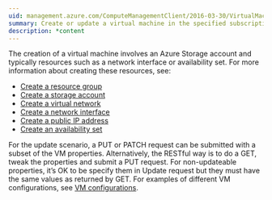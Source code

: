 ```yaml
---
uid: management.azure.com/ComputeManagementClient/2016-03-30/VirtualMachines_CreateOrUpdate
summary: Create or update a virtual machine in the specified subscription.
description: *content
---
```


The creation of a virtual machine involves an Azure Storage account and typically resources such as a network interface or availability set. For more information about creating these resources, see:

- [Create a resource group](../resources/resourcegroups#ResourceGroups_CreateOrUpdate)
- [Create a storage account](../storage/storageaccounts#StorageAccounts_Create)
- [Create a virtual network](../network/virtualnetworks#VirtualNetworks_CreateOrUpdate)
- [Create a network interface](../network/networkinterfaces#NetworkInterfaces_CreateOrUpdate)
- [Create a public IP address](../network/publicipaddresses#PublicIPAddresses_CreateOrUpdate)
- [Create an availability set](./availabilitysets#AvailabilitySets_CreateOrUpdate)

For the update scenario, a PUT or PATCH request can be submitted with a subset of the VM properties. Alternatively, the RESTful way is to do a GET, tweak the properties and submit a PUT request. For non-updateable properties, it’s OK to be specify them in Update request but they must have the same values as returned by GET. For examples of different VM configurations, see [VM configurations](vm-configuration.md).


